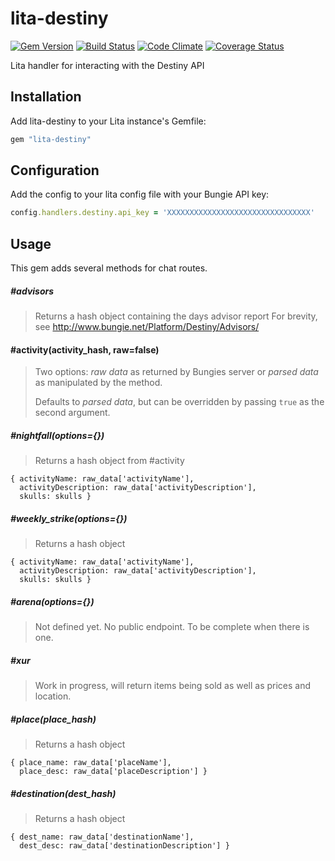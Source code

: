 # lita-destiny

[![Gem Version](https://badge.fury.io/rb/lita-destiny.svg)](http://badge.fury.io/rb/lita-destiny)
[![Build Status](https://travis-ci.org/PDaily/lita-destiny.svg?branch=master)](https://travis-ci.org/PDaily/lita-destiny)
[![Code Climate](https://codeclimate.com/github/PDaily/lita-destiny/badges/gpa.svg)](https://codeclimate.com/github/PDaily/lita-destiny)
[![Coverage Status](https://coveralls.io/repos/PDaily/lita-destiny/badge.svg?branch=master)](https://coveralls.io/r/PDaily/lita-destiny?branch=master)

Lita handler for interacting with the Destiny API

## Installation

Add lita-destiny to your Lita instance's Gemfile:

``` ruby
gem "lita-destiny"
```

## Configuration

Add the config to your lita config file with your Bungie API key:
``` ruby
config.handlers.destiny.api_key = 'XXXXXXXXXXXXXXXXXXXXXXXXXXXXXXXX'
```

## Usage

This gem adds several methods for chat routes.


##### #advisors
> Returns a hash object containing the days advisor report
> For brevity, see http://www.bungie.net/Platform/Destiny/Advisors/

#### #activity(activity_hash, raw=false)
> Two options: *raw data* as returned by Bungies server or *parsed data* as manipulated by the method. 
>
> Defaults to *parsed data*, but can be overridden by passing ```true``` as the second argument.

##### #nightfall(options={})
> Returns a hash object from #activity
```
{ activityName: raw_data['activityName'],
  activityDescription: raw_data['activityDescription'],
  skulls: skulls }
```
##### #weekly_strike(options={})
> Returns a hash object
```
{ activityName: raw_data['activityName'],
  activityDescription: raw_data['activityDescription'],
  skulls: skulls }
```

##### #arena(options={})
> Not defined yet. No public endpoint.
> To be complete when there is one.

##### #xur
> Work in progress, will return items being sold as well as prices and location.

##### #place(place_hash)
> Returns a hash object
```
{ place_name: raw_data['placeName'],
  place_desc: raw_data['placeDescription'] }
```

##### #destination(dest_hash)
> Returns a hash object
```
{ dest_name: raw_data['destinationName'],
  dest_desc: raw_data['destinationDescription'] }

```